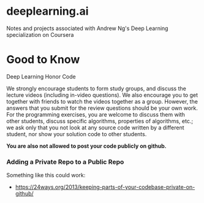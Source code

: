 # deeplearning.ai
Notes and projects associated with Andrew Ng's Deep Learning specialization on Coursera


# Good to Know
Deep Learning Honor Code

We strongly encourage students to form study groups, and discuss the lecture videos (including in-video questions). We also encourage you to get together with friends to watch the videos together as a group. However, the answers that you submit for the review questions should be your own work. For the programming exercises, you are welcome to discuss them with other students, discuss specific algorithms, properties of algorithms, etc.; we ask only that you not look at any source code written by a different student, nor show your solution code to other students.

**You are also not allowed to post your code publicly on github.**

### Adding a Private Repo to a Public Repo
Something like this could work:
* https://24ways.org/2013/keeping-parts-of-your-codebase-private-on-github/
